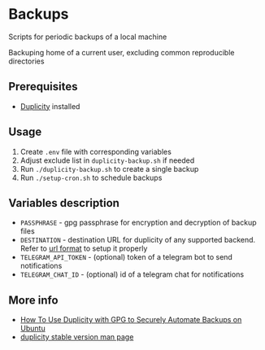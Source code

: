 # Backups

Scripts for periodic backups of a local machine

Backuping home of a current user, excluding common reproducible directories

## Prerequisites
- [Duplicity](https://duplicity.us/) installed

## Usage
1. Create `.env` file with corresponding variables
2. Adjust exclude list in `duplicity-backup.sh` if needed 
3. Run `./duplicity-backup.sh` to create a single backup
4. Run `./setup-cron.sh` to schedule backups

## Variables description

- `PASSPHRASE` - gpg passphrase for encryption and decryption of backup files
- `DESTINATION` - destination URL for duplicity of any supported backend. Refer to [url format](https://duplicity.us/stable/duplicity.1.html#url-format) to setup it properly
- `TELEGRAM_API_TOKEN` - (optional) token of a telegram bot to send notifications
- `TELEGRAM_CHAT_ID` - (optional) id of a telegram chat for notifications


## More info
- [How To Use Duplicity with GPG to Securely Automate Backups on Ubuntu](https://www.digitalocean.com/community/tutorials/how-to-use-duplicity-with-gpg-to-securely-automate-backups-on-ubuntu)
- [duplicity stable version man page](https://duplicity.us/stable/duplicity.1.html#environment-variables)